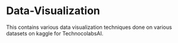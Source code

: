 # Data-Visualization
This contains various data visualization techniques done on various datasets on kaggle for TechnocolabsAI.
